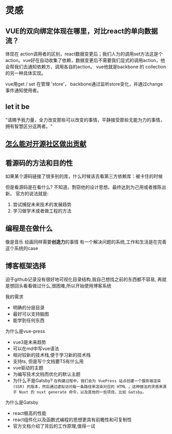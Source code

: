 # 灵感

## VUE的双向绑定体现在哪里，对比react的单向数据流？

体现在 action调用者的区别，react数据变更后；我们人为的调用set方法这是个action。vue好在自动收集了依赖，数据变更后不需要我们显式的调用action，他会帮我们去通知依赖方，调用各自的action。
vue他就是backbone 的 collection的另一种具体实现。

vue用get / set 在管理 'store'，
backbone通过监听store变化，并通过change事件通知使用者。

## let it be

"请赐予我力量，全力改变那些可以改变的事情，平静接受那些无能为力的事情，拥有智慧区分这两者。"

## [怎么能对开源社区做出贡献](/IDEA/%E6%80%8E%E4%B9%88%E8%83%BD%E5%AF%B9%E5%BC%80%E6%BA%90%E7%A4%BE%E5%8C%BA%E5%81%9A%E5%87%BA%E8%B4%A1%E7%8C%AE.md)

## 看源码的方法和目的性

如果某个源码链接了很多别的库，什么时候该去看第三方依赖库：被卡住的时候

但是看源码是在看什么? 不知道。剽窃他的设计思想。最终达到为己用或者推陈出新。
官方的说法就是:

1. 尝试捕捉未来技术的发展趋势
2. 学习做学术或者做工程的方法

## 编程是在做什么

  像是音乐 绘画同样需要**创造力**的事情
  有一个解决问题的系统,工作和生活是在完善这个系统的case

## 博客框架选择

迫于github记录没有很好地可视化目录结构,我自己想找之前的东西都不容易, 再就是想回头看看做过什么,很困难,所以开始使用博客系统

我的需求

* 明确的分层目录
* 最好可以支持脑图
* 能学到任何东西

为什么是vue-press

* vue3是未来趋势
* 可以在md中写vue语法
* 相对较新的技术栈,便于学习新的技术栈
* 支持ts, 但是写个文档要TS有什么用
* vue驱动的主题
* 为编写技术文档而优化的默认主题
* 为什么不是Gatsby? `在构建过程中，我们会为 VuePress 站点创建一个服务端渲染 (SSR) 的版本，然后通过虚拟访问每一条路径来渲染对应的 HTML 。这种做法的灵感来源于 Nuxt 的 nuxt generate 命令，以及其他的一些项目，比如 Gatsby。`

为什么是Gatsby

* react极高的性能
* react组件化以及函数式编程的思想更具有前瞻性和可复制性
* 官方文档介绍了背后的工作原理,值得一试
